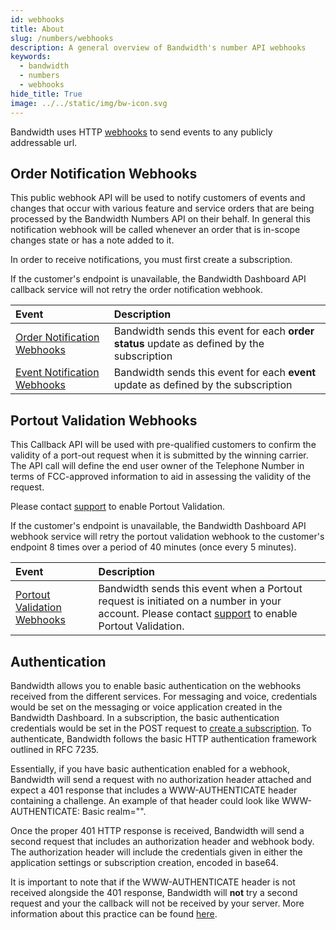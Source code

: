 ```yaml
---
id: webhooks
title: About
slug: /numbers/webhooks   
description: A general overview of Bandwidth's number API webhooks
keywords:
  - bandwidth
  - numbers
  - webhooks
hide_title: True
image: ../../static/img/bw-icon.svg
---
```


Bandwidth uses HTTP [webhooks](https://webhooks.pbworks.com/w/page/13385124/FrontPage) to send events to any publicly addressable url.

## Order Notification Webhooks

This public webhook API will be used to notify customers of events and changes that occur with various feature and service orders that are being processed by the Bandwidth Numbers API on their behalf. In general this notification webhook will be called whenever an order that is in-scope changes state or has a note added to it.

In order to receive notifications, you must first create a subscription.

If the customer's endpoint is unavailable, the Bandwidth Dashboard API callback service will not retry the order notification webhook.

| Event | Description |
|:------|:------------|
| [Order Notification Webhooks](webhooks/orderWebhook) | Bandwidth sends this event for each **order status** update as defined by the subscription |
| [Event Notification Webhooks](webhooks/eventWebhook) | Bandwidth sends this event for each **event** update as defined by the subscription |

## Portout Validation Webhooks

This Callback API will be used with pre-qualified customers to confirm the validity of a port-out request when it is submitted by the winning carrier. The API call will define the end user owner of the Telephone Number in terms of FCC-approved information to aid in assessing the validity of the request.

Please contact [support](https://support.bandwidth.com) to enable Portout Validation.

If the customer's endpoint is unavailable, the Bandwidth Dashboard API webhook service will retry the portout validation webhook to the customer's endpoint 8 times over a period of 40 minutes (once every 5 minutes).

| Event | Description |
|:------|:------------|
| [Portout Validation Webhooks](webhooks/portoutValidationWebhook) | Bandwidth sends this event when a Portout request is initiated on a number in your account. Please contact [support](https://support.bandwidth.com) to enable Portout Validation. |

## Authentication

Bandwidth allows you to enable basic authentication on the webhooks received from the different services. For messaging and voice, credentials would be set on the messaging or voice application created in the Bandwidth Dashboard. In a subscription, the basic authentication credentials would be set in the POST request to [create a subscription](./../account/subscriptions.mdx). To authenticate, Bandwidth follows the basic HTTP authentication framework outlined in RFC 7235.

Essentially, if you have basic authentication enabled for a webhook, Bandwidth will send a request with no authorization header attached and expect a 401 response that includes a WWW-AUTHENTICATE header containing a challenge. An example of that header could look like WWW-AUTHENTICATE: Basic realm="".

Once the proper 401 HTTP response is received, Bandwidth will send a second request that includes an authorization header and webhook body. The authorization header will include the credentials given in either the application settings or subscription creation, encoded in base64.

It is important to note that if the WWW-AUTHENTICATE header is not received alongside the 401 response, Bandwidth will **not** try a second request and your the callback will not be received by your server. More information about this practice can be found [here](https://developer.mozilla.org/en-US/docs/Web/HTTP/Authentication).

